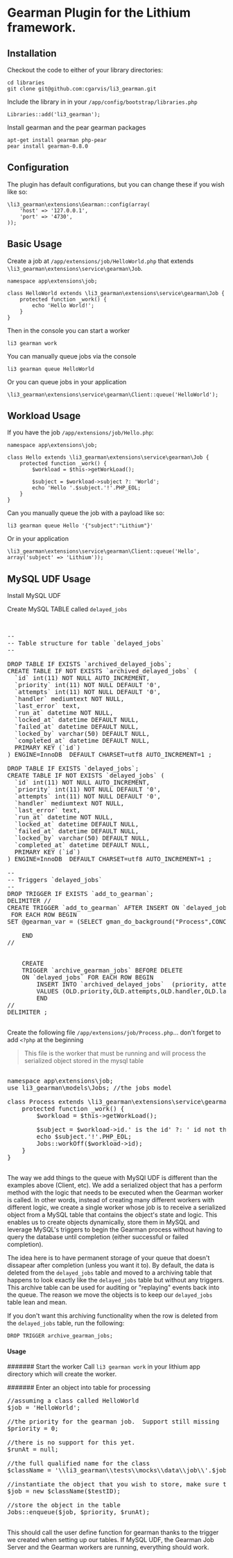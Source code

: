 # Gearman Plugin for the  Lithium framework.

## Installation

Checkout the code to either of your library directories:

    cd libraries
    git clone git@github.com:cgarvis/li3_gearman.git

Include the library in in your `/app/config/bootstrap/libraries.php`

    Libraries::add('li3_gearman');
    
Install gearman and the pear gearman packages

	apt-get install gearman php-pear
	pear install gearman-0.8.0
    
## Configuration

The plugin has default configurations, but you can change these if you wish like so:

	\li3_gearman\extensions\Gearman::config(array(
		'host' => '127.0.0.1',
		'port' => '4730',	
	));

## Basic Usage

Create a job at `/app/extensions/job/HelloWorld.php` that extends `\li3_gearman\extensions\service\gearman\Job`.

	namespace app\extensions\job;
	
	class HelloWorld extends \li3_gearman\extensions\service\gearman\Job {
		protected function _work() {
			echo 'Hello World!';
		}
	}
	
Then in the console you can start a worker

	li3 gearman work
	
You can manually queue jobs via the console

	li3 gearman queue HelloWorld
	
Or you can queue jobs in your application

	\li3_gearman\extensions\service\gearman\Client::queue('HelloWorld');
	
## Workload Usage

If you have the job `/app/extensions/job/Hello.php`:

	namespace app\extensions\job;

	class Hello extends \li3_gearman\extensions\service\gearman\Job {
	    protected function _work() {
	    	$workload = $this->getWorkLoad();
	    	
	    	$subject = $workload->subject ?: 'World';
	        echo 'Hello '.$subject.'!'.PHP_EOL;
	    }
	}

Can you manually queue the job with a payload like so:

	li3 gearman queue Hello '{"subject":"Lithium"}'
	
Or in your application

	\li3_gearman\extensions\service\gearman\Client::queue('Hello', array('subject' => 'Lithium'));
        
## MySQL UDF Usage

Install MySQL UDF

Create MySQL TABLE called `delayed_jobs`

<pre>


--
-- Table structure for table `delayed_jobs`
--

DROP TABLE IF EXISTS `archived_delayed_jobs`;
CREATE TABLE IF NOT EXISTS `archived_delayed_jobs` (
  `id` int(11) NOT NULL AUTO_INCREMENT,
  `priority` int(11) NOT NULL DEFAULT '0',
  `attempts` int(11) NOT NULL DEFAULT '0',
  `handler` mediumtext NOT NULL,
  `last_error` text,
  `run_at` datetime NOT NULL,
  `locked_at` datetime DEFAULT NULL,
  `failed_at` datetime DEFAULT NULL,
  `locked_by` varchar(50) DEFAULT NULL,
  `completed_at` datetime DEFAULT NULL,
  PRIMARY KEY (`id`)
) ENGINE=InnoDB  DEFAULT CHARSET=utf8 AUTO_INCREMENT=1 ;

DROP TABLE IF EXISTS `delayed_jobs`;
CREATE TABLE IF NOT EXISTS `delayed_jobs` (
  `id` int(11) NOT NULL AUTO_INCREMENT,
  `priority` int(11) NOT NULL DEFAULT '0',
  `attempts` int(11) NOT NULL DEFAULT '0',
  `handler` mediumtext NOT NULL,
  `last_error` text,
  `run_at` datetime NOT NULL,
  `locked_at` datetime DEFAULT NULL,
  `failed_at` datetime DEFAULT NULL,
  `locked_by` varchar(50) DEFAULT NULL,
  `completed_at` datetime DEFAULT NULL,
  PRIMARY KEY (`id`)
) ENGINE=InnoDB  DEFAULT CHARSET=utf8 AUTO_INCREMENT=1 ;

--
-- Triggers `delayed_jobs`
--
DROP TRIGGER IF EXISTS `add_to_gearman`;
DELIMITER //
CREATE TRIGGER `add_to_gearman` AFTER INSERT ON `delayed_jobs`
 FOR EACH ROW BEGIN
SET @gearman_var = (SELECT gman_do_background("Process",CONCAT(concat(NEW.id,'|||'),NEW.handler)));

    END
//


    CREATE 
	TRIGGER `archive_gearman_jobs` BEFORE DELETE 
	ON `delayed_jobs` FOR EACH ROW BEGIN
        INSERT INTO `archived_delayed_jobs`  (priority, attempts, handler, last_error,run_at,locked_at,failed_at,locked_by,completed_at)
        VALUES (OLD.priority,OLD.attempts,OLD.handler,OLD.last_error,OLD.run_at,OLD.locked_at,OLD.failed_at,OLD.locked_by,NOW()); 
        END  
//
DELIMITER ;

</pre>

Create the following file `/app/extensions/job/Process.php`... don't forget to add `<?php` at the beginning

> This file is the worker that must be running and will process the serialized object stored in the mysql table

<pre>

namespace app\extensions\job;
use li3_gearman\models\Jobs; //the jobs model

class Process extends \li3_gearman\extensions\service\gearman\Job {
    protected function _work() {
        $workload = $this->getWorkLoad();

        $subject = $workload->id.' is the id' ?: ' id not there';
        echo $subject.'!'.PHP_EOL;
        Jobs::workOff($workload->id);
    }
}

</pre>

The way we add things to the queue with MySQl UDF is different than the examples above (Client, etc).
We add a serialized object that has a perform method with the logic that needs to be executed when the Gearman worker is called.  In other words,
instead of creating many different workers with different logic, we create a single worker whose job is to receive a serialized object
from a MySQL table that contains the object's state and logic.  This enables us to create objects dynamically, store them in MySQL and leverage
MySQL's triggers to begin the Gearman process without having to query the database until completion (either successful or failed completion).

The idea here is to have permanent storage of your queue that doesn't dissapear after completion (unless you want it to).  By default, the data
is deleted from the `delayed_jobs` table and moved to a archiving table that happens to look exactly like the `delayed_jobs` table but without
any triggers.  This archive table can be used for auditing or "replaying" events back into the queue.  The reason we move the objects is to keep
our `delayed_jobs` table lean and mean.

If you don't want this archiving functionality when the row is deleted from the `delayed_jobs` table, run the following:

`DROP TRIGGER archive_gearman_jobs;`

#### Usage

####### Start the worker
Call `li3 gearman work` in your lithium app directory which will create the worker.

####### Enter an object into table for processing
<pre>
//assuming a class called HelloWorld
$job = 'HelloWorld';

//the priority for the gearman job.  Support still missing
$priority = 0;

//there is no support for this yet.
$runAt = null;

//the full qualified name for the class
$className = '\\li3_gearman\\tests\\mocks\\data\\job\\'.$job;

//instantiate the object that you wish to store, make sure that the object has a perform method
$job = new $className($testID);

//store the object in the table
Jobs::enqueue($job, $priority, $runAt);

</pre>

This should call the user define function for gearman thanks to the trigger we created when setting up our tables.
If MySQL UDF, the Gearman Job Server and the Gearman workers are running, everything should work.


